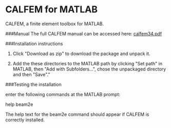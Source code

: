 # CALFEM for MATLAB
CALFEM, a finite element toolbox for MATLAB.

###Manual
The full CALFEM manual can be accessed here: [calfem34.pdf](https://github.com/CALFEM/calfem-matlab/raw/master/calfem34.pdf)

###Installation instructions

1. Click "Download as zip" to download the package and unpack it. 

2. Add the these directories to the MATLAB path by clicking "Set path" in MATLAB, then "Add with Subfolders...", chose the unpackaged directory and then "Save"."


###Testing the installation

enter the following commands at the MATLAB prompt:

help beam2e

The help text for the beam2e command should appear if CALFEM is correctly 
installed.